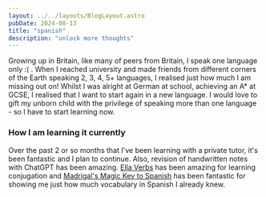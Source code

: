 ```yaml
---
layout: ../../layouts/BlogLayout.astro
pubDate: 2024-08-13
title: "spanish"
description: "unlock more thoughts"
---
```


Growing up in Britain, like many of peers from Britain, I speak one language only :( . When I reached university and made friends from different corners of the Earth speaking 2, 3, 4, 5+ languages, I realised just how much I am missing out on! Whilst I was alright at German at school, achieving an A* at GCSE, I realised that I want to start again in a new language. I would love to gift my unborn child with the privilege of speaking more than one language - so I have to start learning now. 

### How I am learning it currently
Over the past 2 or so months that I've been learning with a private tutor, it's been fantastic and I plan to continue. Also, revision of handwritten notes with ChatGPT has been amazing. [Ella Verbs](https://ellaverbs.com/) has been amazing for learning conjugation and [Madrigal's Magic Key to Spanish](https://amazon.co.uk/Madrigals-Magic-Spanish-Margarita-Madrigal/dp/0385410956) has been fantastic for showing me just how much vocabulary in Spanish I already knew.